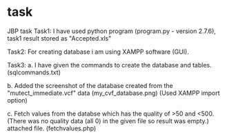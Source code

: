 # task
JBP task
Task1:
I have used python program (program.py - version 2.7.6), task1 result stored as "Accepted.xls"

Task2:
For creating database i am using XAMPP software (GUI).

Task3:
a. I have given the commands to create the database and tables. (sqlcommands.txt)

b. Added the screenshot of the database created from the "mutect_immediate.vcf" data (my_cvf_database.png) (Used XAMPP import option)

c. Fetch values from the databse which has the quality of >50 and <500. (There was no quality data (all 0) in the given file so result was empty.) attached file. (fetchvalues.php)

